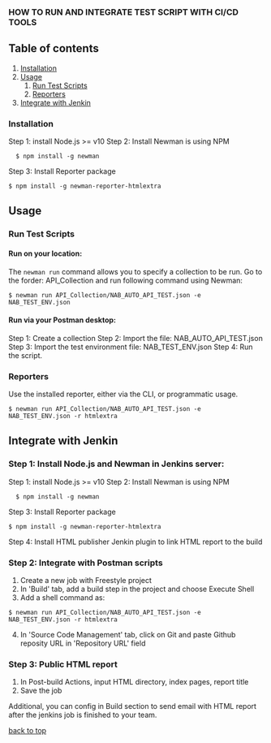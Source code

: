 ### HOW TO RUN AND INTEGRATE TEST SCRIPT WITH CI/CD TOOLS


## Table of contents

1. [Installation](#installation)
2. [Usage](#usage)
    1. [Run Test Scripts](#run-test-scripts)
    2. [Reporters](#reporters)
3. [Integrate with Jenkin](#integrate-with-jenkin)


### Installation
Step 1: install Node.js >= v10
Step 2: Install Newman is using NPM
```console
  $ npm install -g newman
```
Step 3: Install Reporter package
```console
$ npm install -g newman-reporter-htmlextra
```

## Usage

### Run Test Scripts

#### Run on your location:
The `newman run` command allows you to specify a collection to be run. Go to the forder: API_Collection and run following command using Newman:

```console
$ newman run API_Collection/NAB_AUTO_API_TEST.json -e NAB_TEST_ENV.json
```
#### Run via your Postman desktop:
Step 1: Create a collection
Step 2: Import the file: NAB_AUTO_API_TEST.json
Step 3: Import the test environment file: NAB_TEST_ENV.json
Step 4: Run the script.
  
### Reporters
Use the installed reporter, either via the CLI, or programmatic usage.<br/>

```console
$ newman run API_Collection/NAB_AUTO_API_TEST.json -e NAB_TEST_ENV.json -r htmlextra
```

## Integrate with Jenkin

### Step 1: Install Node.js and Newman in Jenkins server:
Step 1: install Node.js >= v10
Step 2: Install Newman is using NPM
```console
  $ npm install -g newman
```
Step 3: Install Reporter package
```console
$ npm install -g newman-reporter-htmlextra
```
Step 4: Install HTML publisher Jenkin plugin to link HTML report to the build

### Step 2: Integrate with Postman scripts
 1. Create a new job with Freestyle project
 2. In 'Build' tab, add a build step in the project and choose Execute Shell
 3. Add a shell command as:

```console
$ newman run API_Collection/NAB_AUTO_API_TEST.json -e NAB_TEST_ENV.json -r htmlextra
```
4. In 'Source Code Management' tab, click on Git and paste Github reposity URL in 'Repository URL' field

### Step 3: Public HTML report
 1. In Post-build Actions, input HTML directory, index pages, report title
 2. Save the job

 Additional, you can config in Build section to send email with HTML report after the jenkins job is finished to your team.

[back to top](#table-of-contents)


